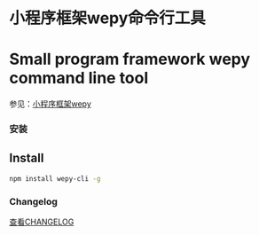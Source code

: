 # 小程序框架wepy命令行工具
# Small program framework wepy command line tool

参见：[小程序框架wepy](https://github.com/wepyjs/wepy)


### 安装
## Install

```bash
npm install wepy-cli -g
```

### Changelog
[查看CHANGELOG](https://github.com/wepyjs/wepy/blob/master/CHANGELOG.md)
